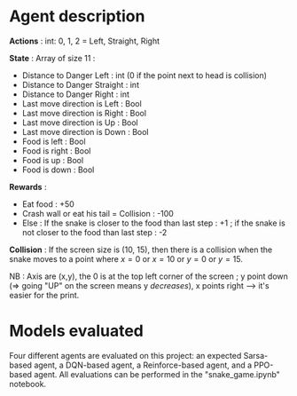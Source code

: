 # Agent description

**Actions** : int: 0, 1, 2 = Left, Straight, Right

**State** : Array of size 11 :

- Distance to Danger Left : int (0 if the point next to head is collision)
- Distance to Danger Straight : int
- Distance to Danger Right : int
- Last move direction is Left : Bool
- Last move direction is Right : Bool
- Last move direction is Up : Bool
- Last move direction is Down : Bool
- Food is left : Bool
- Food is right : Bool
- Food is up : Bool
- Food is down : Bool

**Rewards** :   
- Eat food : +50
- Crash wall or eat his tail = Collision : -100
- Else : If the snake is closer to the food than last step : +1 ; if the snake is not closer to the food than last step : -2

**Collision** : If the screen size is (10, 15), then there is a collision when the snake moves to a point where $x = 0$ or $x = 10$ or $y = 0$ or $y = 15$.

NB : Axis are (x,y), the 0 is at the top left corner of the screen ; y point down (=> going "UP" on the screen means y _decreases_), x points right --> it's easier for the print.

# Models evaluated

Four different agents are evaluated on this project: an expected Sarsa-based agent, a DQN-based agent, a Reinforce-based agent, and a PPO-based agent. All evaluations can be performed in the "snake_game.ipynb" notebook. 
